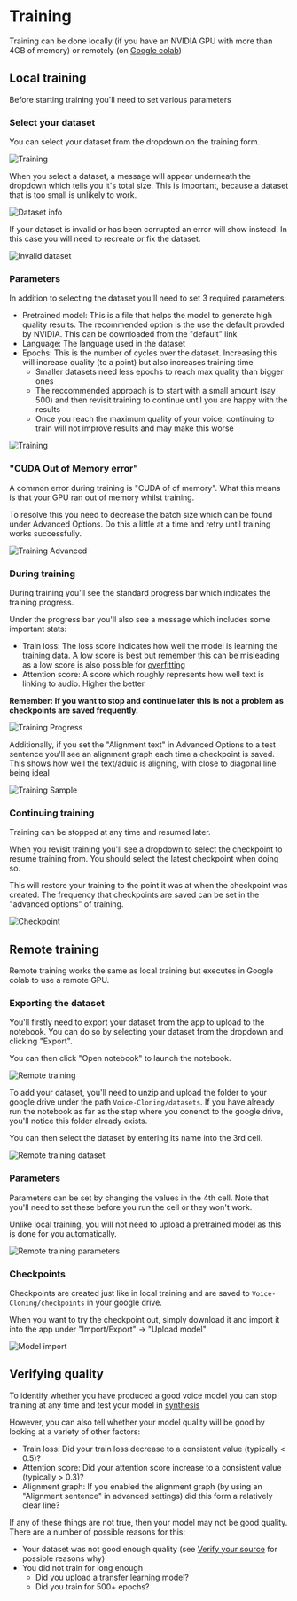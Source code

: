 # Training

Training can be done locally (if you have an NVIDIA GPU with more than 4GB of memory) or remotely (on [Google colab](https://colab.research.google.com/))

## Local training

Before starting training you'll need to set various parameters

### Select your dataset

You can select your dataset from the dropdown on the training form. 

![Training](images/train.PNG "Training")

When you select a dataset, a message will appear underneath the dropdown which tells you it's total size. This is important, because a dataset that is too small is unlikely to work.

![Dataset info](images/dataset-info.PNG "Dataset info")

If your dataset is invalid or has been corrupted an error will show instead. In this case you will need to recreate or fix the dataset.

![Invalid dataset](images/invalid-dataset.PNG "Invalid dataset")

### Parameters

In addition to selecting the dataset you'll need to set 3 required parameters:

- Pretrained model: This is a file that helps the model to generate high quality results. The recommended option is the use the default provded by NVIDIA. This can be downloaded from the "default" link
- Language: The language used in the dataset
- Epochs: This is the number of cycles over the dataset. Increasing this will increase quality (to a point) but also increases training time
    - Smaller datasets need less epochs to reach max quality than bigger ones
    - The reccommended approach is to start with a small amount (say 500) and then revisit training to continue until you are happy with the results
    - Once you reach the maximum quality of your voice, continuing to train will not improve results and may make this worse

![Training](images/training.PNG "Training")

### "CUDA Out of Memory error"

A common error during training is "CUDA of of memory".
What this means is that your GPU ran out of memory whilst training.

To resolve this you need to decrease the batch size which can be found under Advanced Options. Do this a little at a time and retry until training works successfully.

![Training Advanced](images/training-advanced.PNG "Training Advanced")

### During training

During training you'll see the standard progress bar which indicates the training progress. 

Under the progress bar you'll also see a message which includes some important stats:

- Train loss: The loss score indicates how well the model is learning the training data. A low score is best but remember this can be misleading as a low score is also possible for [overfitting](https://www.ibm.com/cloud/learn/overfitting)
- Attention score: A score which roughly represents how well text is linking to audio. Higher the better

**Remember: If you want to stop and continue later this is not a problem as checkpoints are saved frequently.**

![Training Progress](images/training-progress.PNG "Training Progress")

Additionally, if you set the "Alignment text" in Advanced Options to a test sentence you'll see an alignment graph each time a checkpoint is saved. This shows how well the text/aduio is aligning, with close to diagonal line being ideal

![Training Sample](images/training-sample.PNG "Training Sample")

### Continuing training 

Training can be stopped at any time and resumed later.

When you revisit training you'll see a dropdown to select the checkpoint to resume training from. You should select the latest checkpoint when doing so.

This will restore your training to the point it was at when the checkpoint was created. The frequency that checkpoints are saved can be set in the "advanced options" of training.

![Checkpoint](images/checkpoint.PNG "Checkpoint")

## Remote training

Remote training works the same as local training but executes in Google colab to use a remote GPU.

### Exporting the dataset

You'll firstly need to export your dataset from the app to upload to the notebook. You can do so by selecting your dataset from the dropdown and clicking "Export".

You can then click "Open notebook" to launch the notebook.

![Remote training](images/remote-training.PNG "Remote training")

To add your dataset, you'll need to unzip and upload the folder to your google drive under the path `Voice-Cloning/datasets`.
If you have already run the notebook as far as the step where you conenct to the google drive, you'll notice this folder already exists.

You can then select the dataset by entering its name into the 3rd cell.

![Remote training dataset](images/remote-training-dataset.PNG "Remote training dataset")

### Parameters

Parameters can be set by changing the values in the 4th cell. Note that you'll need to set these before you run the cell or they won't work.

Unlike local training, you will not need to upload a pretrained model as this is done for you automatically.

![Remote training parameters](images/remote-training-parameters.PNG "Remote training parameters")

### Checkpoints

Checkpoints are created just like in local training and are saved to `Voice-Cloning/checkpoints` in your google drive.

When you want to try the checkpoint out, simply download it and import it into the app under "Import/Export" -> "Upload model"

![Model import](images/model-import.PNG "Model import")

## Verifying quality

To identify whether you have produced a good voice model you can stop training at any time and test your model in [synthesis](../synthesis)

However, you can also tell whether your model quality will be good by looking at a variety of other factors:

- Train loss: Did your train loss decrease to a consistent value (typically < 0.5)?
- Attention score: Did your attention score increase to a consistent value (typically > 0.3)?
- Alignment graph: If you enabled the alignment graph (by using an "Alignment sentence" in advanced settings) did this form a relatively clear line?

If any of these things are not true, then your model may not be good quality. There are a number of possible reasons for this:

- Your dataset was not good enough quality (see [Verify your source](../dataset/#verify-your-source) for possible reasons why)
- You did not train for long enough
    - Did you upload a transfer learning model?
    - Did you train for 500+ epochs?
